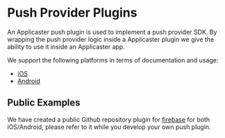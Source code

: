 # Push Provider Plugins

An Applicaster push plugin is used to implement a push provider SDK.
By wrapping the push provider logic inside a Applicaster plugin we give the ability to use it inside an Applicaster app.

We support the following platforms in terms of documentation and usage: 
* [iOS](push/push-ios.md)
* [Android](push/push-android.md)

## Public Examples
We have created a public Github repository plugin for [firebase](https://github.com/applicaster/zapp-push-plugin-firebase) for both iOS/Android, please refer to it while you develop your own push plugin.
